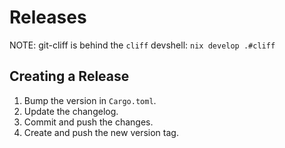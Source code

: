 # Releases


NOTE: git-cliff is behind the `cliff` devshell: `nix develop .#cliff`

## Creating a Release

1. Bump the version in `Cargo.toml`.
2. Update the changelog.
3. Commit and push the changes.
4. Create and push the new version tag.
